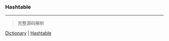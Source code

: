 ### Hashtable

***
> 完整源码解析

[Dictionary](https://github.com/Augustvic/JavaSourceCodeAnalysis/blob/master/src/Collections/Dictionary.java) | [Hashtable](https://github.com/Augustvic/JavaSourceCodeAnalysis/blob/master/src/Collections/Hashtable.java)